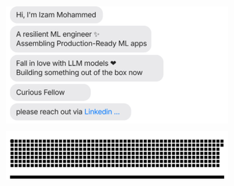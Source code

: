 [![](https://github.com/izam-mohammed/izam-mohammed/blob/feature/chat.svg)](https://www.linkedin.com/in/fareedcodes/) 



[![](https://github.com/izam-mohammed/izam-mohammed/blob/feature/github-contribution-grid-snake.svg)](https://www.linkedin.com/in/fareedcodes/)
